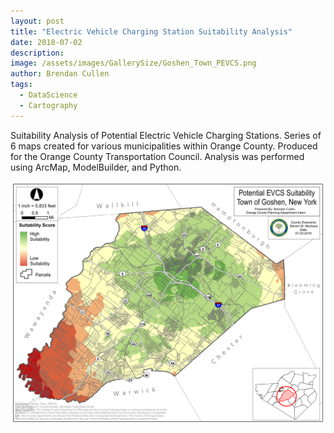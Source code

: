 ```yaml
---
layout: post
title: "Electric Vehicle Charging Station Suitability Analysis"
date: 2018-07-02
description: 
image: /assets/images/GallerySize/Goshen_Town_PEVCS.png
author: Brendan Cullen
tags:
  - DataScience
  - Cartography
---
```


Suitability Analysis of Potential Electric Vehicle Charging Stations. Series of 6 maps created for various municipalities within Orange County. Produced for the Orange County Transportation Council. Analysis was performed using ArcMap, ModelBuilder, and Python.

![](/assets/images/OriginalSize/Goshen_Town_PEVCS.png)